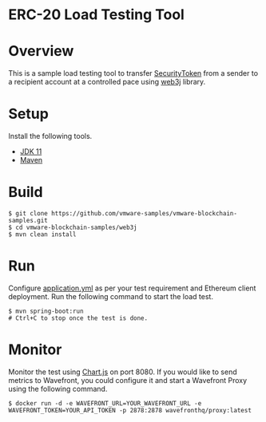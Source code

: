 # ERC-20 Load Testing Tool

# Overview

This is a sample load testing tool to
transfer [SecurityToken](../hardhat/contracts/SecurityToken.sol)
from a sender to a recipient account at a controlled pace
using [web3j](https://github.com/web3j/web3j) library.

# Setup

Install the following tools.

* [JDK 11](https://adoptopenjdk.net/installation.html)
* [Maven](https://maven.apache.org/install.html)

# Build

```shell
$ git clone https://github.com/vmware-samples/vmware-blockchain-samples.git
$ cd vmware-blockchain-samples/web3j
$ mvn clean install
```

# Run

Configure [application.yml](src/main/resources/config/application.yml) as per your test requirement
and Ethereum client deployment. Run the following command to start the load test.

```shell
$ mvn spring-boot:run
# Ctrl+C to stop once the test is done. 
```

# Monitor

Monitor the test using [Chart.js](https://www.chartjs.org/) on port 8080. If you would like to send
metrics to Wavefront, you could configure it and start a Wavefront Proxy using the following
command.

```shell
$ docker run -d -e WAVEFRONT_URL=YOUR_WAVEFRONT_URL -e WAVEFRONT_TOKEN=YOUR_API_TOKEN -p 2878:2878 wavefronthq/proxy:latest
```

